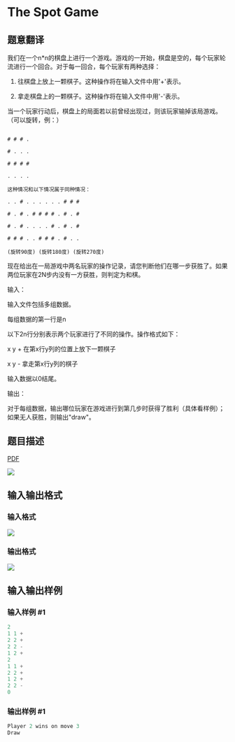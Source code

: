 # The Spot Game

## 题意翻译

我们在一个n*n的棋盘上进行一个游戏。游戏的一开始，棋盘是空的，每个玩家轮流进行一个回合。对于每一回合，每个玩家有两种选择：

1. 往棋盘上放上一颗棋子。这种操作将在输入文件中用'+'表示。

2. 拿走棋盘上的一颗棋子。这种操作将在输入文件中用'-'表示。

当一个玩家行动后，棋盘上的局面若以前曾经出现过，则该玩家输掉该局游戏。（可以旋转，例：）

```

# # # .

# . . .

# # # #

. . . .

这种情况和以下情况属于同种情况：

. . # . . . . . . # # #

# . # . # # # # . # . #

# . # . . . . # . # . #

# # # . . # # # . # . .

(旋转90度) (旋转180度) (旋转270度)

```

现在给出在一局游戏中两名玩家的操作记录，请您判断他们在哪一步获胜了。如果两位玩家在2N步内没有一方获胜，则判定为和棋。

输入：

输入文件包括多组数据。

每组数据的第一行是n

以下2n行分别表示两个玩家进行了不同的操作。操作格式如下：

x y + 在第x行y列的位置上放下一颗棋子

x y - 拿走第x行y列的棋子

输入数据以0结尾。

输出：

对于每组数据，输出哪位玩家在游戏进行到第几步时获得了胜利（具体看样例）；如果无人获胜，则输出"draw"。

## 题目描述

[problemUrl]: https://uva.onlinejudge.org/index.php?option=com_onlinejudge&Itemid=8&category=3&page=show_problem&problem=77

[PDF](https://uva.onlinejudge.org/external/1/p141.pdf)

![](https://cdn.luogu.com.cn/upload/vjudge_pic/UVA141/a3f77469164717cf5189eb67a5ed0beeac408ef0.png)

## 输入输出格式

### 输入格式

![](https://cdn.luogu.com.cn/upload/vjudge_pic/UVA141/ceaaadd6b867014a3f061a6cb4a4fac26224a278.png)

### 输出格式

![](https://cdn.luogu.com.cn/upload/vjudge_pic/UVA141/1eab593168a9c2b20e9caa761a17a55a9268e6d5.png)

## 输入输出样例

### 输入样例 #1

```cpp
2
1 1 +
2 2 +
2 2 -
1 2 +
2
1 1 +
2 2 +
1 2 +
2 2 -
0
```


### 输出样例 #1

```cpp
Player 2 wins on move 3
Draw
```


